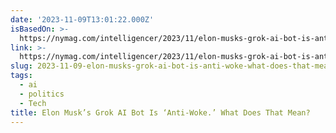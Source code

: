 ```yaml
---
date: '2023-11-09T13:01:22.000Z'
isBasedOn: >-
  https://nymag.com/intelligencer/2023/11/elon-musks-grok-ai-bot-is-anti-woke-what-does-that-mean.html
link: >-
  https://nymag.com/intelligencer/2023/11/elon-musks-grok-ai-bot-is-anti-woke-what-does-that-mean.html
slug: 2023-11-09-elon-musks-grok-ai-bot-is-anti-woke-what-does-that-mean
tags:
  - ai
  - politics
  - Tech
title: Elon Musk’s Grok AI Bot Is ‘Anti-Woke.’ What Does That Mean?
---
```


